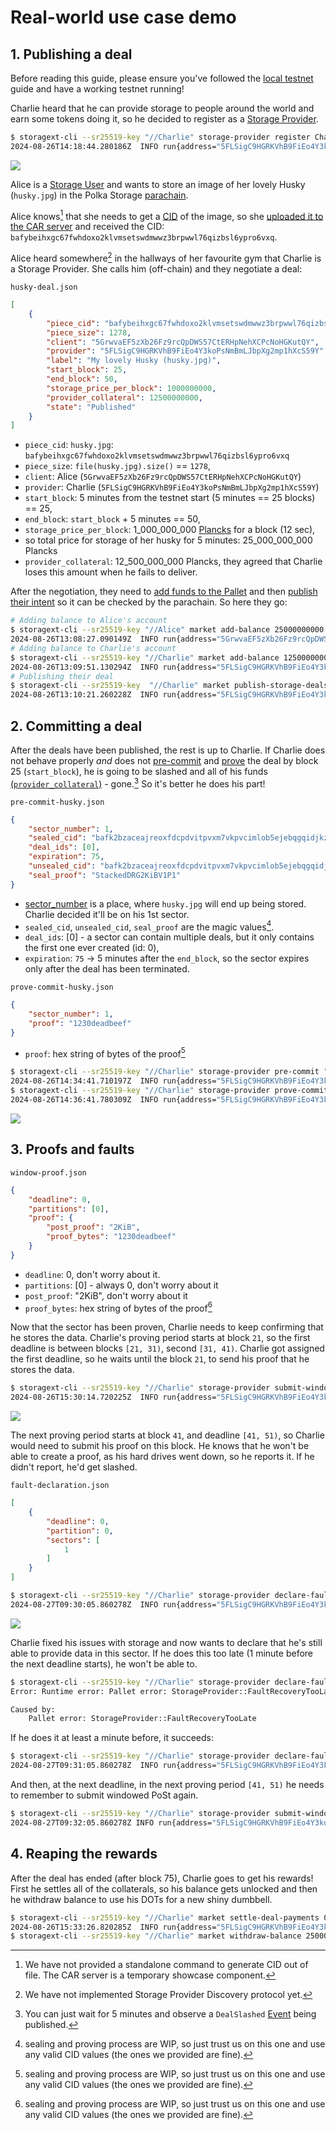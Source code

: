 # Real-world use case demo

## 1. Publishing a deal

<div class="warning">
Before reading this guide, please ensure you've followed the <a href="./local-testnet.md">local testnet</a> guide and have a working testnet running!
</div>

Charlie heard that he can provide storage to people around the world and earn some tokens doing it, so he decided to register as a [Storage Provider](../glossary.md).
```bash
$ storagext-cli --sr25519-key "//Charlie" storage-provider register Charlie
2024-08-26T14:18:44.280186Z  INFO run{address="5FLSigC9HGRKVhB9FiEo4Y3koPsNmBmLJbpXg2mp1hXcS59Y"}: storagext_cli::cmd::storage_provider: [0x9a07…aaec] Successfully registered Charlie, seal: StackedDRGWindow2KiBV1P1 in Storage Provider Pallet
```
<img src="../images/demo/registered-charlie.PNG">

Alice is a [Storage User](../glossary.md#storage-user) and wants to store an image of her lovely Husky (`husky.jpg`) in the Polka Storage [parachain](../glossary.md#parachain).

Alice knows[^no-cid] that she needs to get a [CID](https://github.com/multiformats/cid) of the image, so she [uploaded it to the CAR server](../storage-provider-cli/storage.md#upload-a-file)
and received the CID: `bafybeihxgc67fwhdoxo2klvmsetswdmwwz3brpwwl76qizbsl6ypro6vxq`.

Alice heard somewhere[^no-sp-discovery] in the hallways of her favourite gym that Charlie is a Storage Provider.
She calls him (off-chain) and they negotiate a deal:

`husky-deal.json`
```json
[
    {
        "piece_cid": "bafybeihxgc67fwhdoxo2klvmsetswdmwwz3brpwwl76qizbsl6ypro6vxq",
        "piece_size": 1278,
        "client": "5GrwvaEF5zXb26Fz9rcQpDWS57CtERHpNehXCPcNoHGKutQY",
        "provider": "5FLSigC9HGRKVhB9FiEo4Y3koPsNmBmLJbpXg2mp1hXcS59Y",
        "label": "My lovely Husky (husky.jpg)",
        "start_block": 25,
        "end_block": 50,
        "storage_price_per_block": 1000000000,
        "provider_collateral": 12500000000,
        "state": "Published"
    }
]
```

- `piece_cid`:  `husky.jpg`: `bafybeihxgc67fwhdoxo2klvmsetswdmwwz3brpwwl76qizbsl6ypro6vxq`
- `piece_size`: `file(husky.jpg).size()` == `1278`,
- `client`: Alice (`5GrwvaEF5zXb26Fz9rcQpDWS57CtERHpNehXCPcNoHGKutQY`)
- `provider`: Charlie (`5FLSigC9HGRKVhB9FiEo4Y3koPsNmBmLJbpXg2mp1hXcS59Y`)
- `start_block`: 5 minutes from the testnet start (5 minutes == 25 blocks) == 25,
- `end_block`: `start_block` + 5 minutes == 50,
- `storage_price_per_block`: 1_000_000_000 [Plancks](../glossary.md#planck) for a block (12 sec),
- so total price for storage of her husky for 5 minutes: 25_000_000_000 Plancks
- `provider_collateral`: 12_500_000_000 Plancks, they agreed that Charlie loses this amount when he fails to deliver.

After the negotiation, they need to [add funds to the Pallet](../pallets/market.md#add_balance) and then [publish their intent](../pallets/market.md#publish_storage_deals) so it can be checked by the parachain.
So here they go:

```bash
# Adding balance to Alice's account
$ storagext-cli --sr25519-key "//Alice" market add-balance 25000000000
2024-08-26T13:08:27.090149Z  INFO run{address="5GrwvaEF5zXb26Fz9rcQpDWS57CtERHpNehXCPcNoHGKutQY"}: storagext_cli::cmd::market: [0x034f…b800] Successfully added 25000000000 to Market Balance
# Adding balance to Charlie's account
$ storagext-cli --sr25519-key "//Charlie" market add-balance 12500000000
2024-08-26T13:09:51.130294Z  INFO run{address="5FLSigC9HGRKVhB9FiEo4Y3koPsNmBmLJbpXg2mp1hXcS59Y"}: storagext_cli::cmd::market: [0xdd8e…18f2] Successfully added 12500000000 to Market Balance
# Publishing their deal
$ storagext-cli --sr25519-key  "//Charlie" market publish-storage-deals --client-sr25519-key  "//Alice" "@husky-deal.json"
2024-08-26T13:10:21.260228Z  INFO run{address="5FLSigC9HGRKVhB9FiEo4Y3koPsNmBmLJbpXg2mp1hXcS59Y"}: storagext_cli::cmd::market: [0xd547…161d] Successfully published storage deals
```

[^no-cid]: We have not provided a standalone command to generate CID out of file. The CAR server is a temporary showcase component.
[^no-sp-discovery]: We have not implemented Storage Provider Discovery protocol yet.

## 2. Committing a deal

After the deals have been published, the rest is up to Charlie.
If Charlie does not behave properly *and* does not [pre-commit](../pallets/storage-provider.md#pre_commit_sector) and [prove](../pallets/storage-provider.md#prove_commit_sector) the deal by block 25 (`start_block`),
he is going to be slashed and all of his funds [(`provider_collateral`)](../glossary.md#collateral) - gone.[^slash]
So it's better he does his part!

`pre-commit-husky.json`
```json
{
    "sector_number": 1,
    "sealed_cid": "bafk2bzaceajreoxfdcpdvitpvxm7vkpvcimlob5ejebqgqidjkz4qoug4q6zu",
    "deal_ids": [0],
    "expiration": 75,
    "unsealed_cid": "bafk2bzaceajreoxfdcpdvitpvxm7vkpvcimlob5ejebqgqidjkz4qoug4q6zu",
    "seal_proof": "StackedDRG2KiBV1P1"
}
```
- [sector_number](../glossary.md#sector) is a place, where `husky.jpg` will end up being stored. Charlie decided it'll be on his 1st sector.
- `sealed_cid`, `unsealed_cid`, `seal_proof` are the magic values[^sealing-subsystem].
- `deal_ids`: [0] - a sector can contain multiple deals, but it only contains the first one ever created (id: 0),
- `expiration`: `75` -> 5 minutes after the `end_block`, so the sector expires only after the deal has been terminated.


`prove-commit-husky.json`
```json
{
    "sector_number": 1,
    "proof": "1230deadbeef"
}
```
- `proof`: hex string of bytes of the proof[^sealing-subsystem]

```bash
$ storagext-cli --sr25519-key "//Charlie" storage-provider pre-commit "@pre-commit-husky.json"
2024-08-26T14:34:41.710197Z  INFO run{address="5FLSigC9HGRKVhB9FiEo4Y3koPsNmBmLJbpXg2mp1hXcS59Y"}: storagext_cli::cmd::storage_provider: [0x28ef…801e] Successfully pre-commited sector 1.
$ storagext-cli --sr25519-key "//Charlie" storage-provider prove-commit "@prove-commit-husky.json"
2024-08-26T14:36:41.780309Z  INFO run{address="5FLSigC9HGRKVhB9FiEo4Y3koPsNmBmLJbpXg2mp1hXcS59Y"}: storagext_cli::cmd::storage_provider: [0xbef5…a305] Successfully proven sector 1.
```

<img src="../images/demo/proven.PNG">

[^sealing-subsystem]: sealing and proving process are WIP, so just trust us on this one and use any valid CID values (the ones we provided are fine).
[^slash]: You can just wait for 5 minutes and observe a `DealSlashed` [Event](../pallets/market.md#events) being published.

## 3. Proofs and faults

`window-proof.json`
```json
{
    "deadline": 0,
    "partitions": [0],
    "proof": {
        "post_proof": "2KiB",
        "proof_bytes": "1230deadbeef"
    }
}
```

<!-- deadline is 0, until #277 (before that we need to query the state) -->
- `deadline`: 0, don't worry about it.
- `partitions`: [0] - always 0, don't worry about it
- `post_proof`: "2KiB", don't worry about it
- `proof_bytes`: hex string of bytes of the proof[^sealing-subsystem]

Now that the sector has been proven, Charlie needs to keep confirming that he stores the data.
Charlie's proving period starts at block `21`, so the first deadline is between blocks `[21, 31)`, second `[31, 41)`.
Charlie got assigned the first deadline, so he waits until the block `21`, to send his proof that he stores the data.

```bash
$ storagext-cli --sr25519-key "//Charlie" storage-provider submit-windowed-post "@windowed-post.json"
2024-08-26T15:30:14.720225Z  INFO run{address="5FLSigC9HGRKVhB9FiEo4Y3koPsNmBmLJbpXg2mp1hXcS59Y"}: storagext_cli::cmd::storage_provider: [0xa233…1f9d] Successfully submitted proof.
```
<img src="../images/demo/post-submitted.PNG">

The next proving period starts at block `41`, and deadline `[41, 51)`, so Charlie would need to submit his proof on this block.
He knows that he won't be able to create a proof, as his hard drives went down, so he reports it. If he didn't report, he'd get slashed.

`fault-declaration.json`
```json
[
    {
        "deadline": 0,
        "partition": 0,
        "sectors": [
            1
        ]
    }
]
```

```bash
$ storagext-cli --sr25519-key "//Charlie" storage-provider declare-faults "@fault-declaration.json"
2024-08-27T09:30:05.860278Z  INFO run{address="5FLSigC9HGRKVhB9FiEo4Y3koPsNmBmLJbpXg2mp1hXcS59Y"}: storagext_cli::cmd::storage_provider: [0xbda5…a61f] Successfully declared faults.
```

<img src="../images/demo/faults-declared.PNG">

Charlie fixed his issues with storage and now wants to declare that he's still able to provide data in this sector.
If he does this too late (1 minute before the next deadline starts), he won't be able to.
```bash
$ storagext-cli --sr25519-key "//Charlie" storage-provider declare-faults-recovered "@fault-declaration.json"
Error: Runtime error: Pallet error: StorageProvider::FaultRecoveryTooLate

Caused by:
    Pallet error: StorageProvider::FaultRecoveryTooLate
```

<!-- it doesn't work until: #281 is fixed -->
If he does it at least a minute before, it succeeds:
```bash
$ storagext-cli --sr25519-key "//Charlie" storage-provider declare-faults-recovered "@fault-declaration.json"
2024-08-27T09:31:05.860278Z  INFO run{address="5FLSigC9HGRKVhB9FiEo4Y3koPsNmBmLJbpXg2mp1hXcS59Y"}: storagext_cli::cmd::storage_provider: [0xbda5…a61f] Successfully declared faults.
```

And then, at the next deadline, in the next proving period `[41, 51)` he needs to remember to submit windowed PoSt again.

```bash
$ storagext-cli --sr25519-key "//Charlie" storage-provider submit-windowed-post "@windowed-post.json"
2024-08-27T09:32:05.860278Z INFO run{address="5FLSigC9HGRKVhB9FiEo4Y3koPsNmBmLJbpXg2mp1hXcS59Y"}: storagext_cli::cmd::storage_provider: [0xa233…1f9d] Successfully submitted proof.
```

## 4. Reaping the rewards

After the deal has ended (after block 75), Charlie goes to get his rewards!
First he settles all of the collaterals, so his balance gets unlocked and then he withdraw balance to use his DOTs for a new shiny dumbbell.
<!-- it ain't working yet, probably until: #278 is done -->
```bash
$ storagext-cli --sr25519-key "//Charlie" market settle-deal-payments 0
2024-08-26T15:33:26.820285Z  INFO run{address="5FLSigC9HGRKVhB9FiEo4Y3koPsNmBmLJbpXg2mp1hXcS59Y"}: storagext_cli::cmd::market: [0x9aa4…dcdd] Successfully settled deal payments
$ storagext-cli --sr25519-key "//Charlie" market withdraw-balance 25000000000
```
